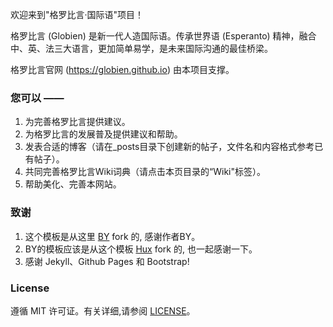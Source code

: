 欢迎来到"格罗比言·国际语"项目！

格罗比言 (Globien) 是新一代人造国际语。传承世界语 (Esperanto) 精神，融合中、英、法三大语言，更加简单易学，是未来国际沟通的最佳桥梁。

格罗比言官网 (https://globien.github.io) 由本项目支撑。

### 您可以 ——

1. 为完善格罗比言提供建议。
2. 为格罗比言的发展普及提供建议和帮助。
3. 发表合适的博客（请在_posts目录下创建新的帖子，文件名和内容格式参考已有帖子）。
4. 共同完善格罗比言Wiki词典（请点击本页目录的“Wiki"标签）。
5. 帮助美化、完善本网站。

### 致谢

1. 这个模板是从这里 [BY](https://github.com/qiubaiying/qiubaiying.github.io) fork 的, 感谢作者BY。 
2. BY的模板应该是从这个模板 [Hux](https://github.com/Huxpro/huxpro.github.io) fork 的, 也一起感谢一下。
3. 感谢 Jekyll、Github Pages 和 Bootstrap!

### License

遵循 MIT 许可证。有关详细,请参阅 [LICENSE](https://github.com/qiubaiying/qiubaiying.github.io/blob/master/LICENSE)。
